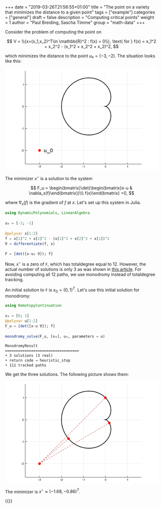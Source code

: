 +++
date = "2019-03-26T21:56:55+01:00"
title = "The point on a variety that minimizes the distance to a given point"
tags = ["example"]
categories = ["general"]
draft = false
description = "Computing critical points"
weight = 1
author = "Paul Breiding, Sascha Timme"
group = "math-data"
+++



Consider the problem of computing the point on


$$
V = \\{x=(x_1,x_2)^T\in \mathbb{R}^2 : f(x) = 0\\}, \text{ for } f(x) = x_1^2 + x_2^2 - (x_1^2 + x_2^2 + x_2)^2,
$$


which minimizes the distance to the point $u₀ = (-3,-2)$. The situation looks like this:


<p style="text-align:center;"><img src="/images/cardioid0.png" maxwidth="400px"/></p>


The minimizer $x^\star$ is a solution to the system


$$
F_u = \begin{bmatrix}\det(\begin{bmatrix}x-u & \nabla_x(f)\end{bmatrix})\\\ f(x)\end{bmatrix} =0,
$$


where $\nabla_x(f)$ is the gradient of $f$ at $x$. Let's set up this system in Julia.


```julia
using DynamicPolynomials, LinearAlgebra

u₀ = [-2; -1]

@polyvar x[1:2]
f = x[1]^2 + x[2]^2 - (x[1]^2 + x[2]^2 + x[1])^2
∇ = differentiate(f, x)

F = [det([x-u₀ ∇]); f]
```


Now, $x^\star$ is a zero of `F`, which has totaldegree equal to 12. However, the actual number of solutions is only 3 as was shown in [this article](https://arxiv.org/pdf/1309.0049.pdf). For avoiding computing all 12 paths, we use monodromy instead of totaldegree traicking.


An initial solution to `F` is $x_0=(0,1)^T$. Let's use this initial solution for monodromy:


```julia
using HomotopyContinuation

x₀ = [0; 1]
@polyvar u[1:2]
F_u = [det([x-u ∇]); f]

monodromy_solve(F_u, [x₀], u₀, parameters = u)
```

```
MonodromyResult
==================================
• 3 solutions (3 real)
• return code → heuristic_stop
• 111 tracked paths
```


We get the three solutions. The following picture shows them:


<p style="text-align:center;"><img src="/images/cardioid.png" maxwidth="400px"/></p>


The minimizer is $x^\star \approx (-1.68, -0.86)^T$.


{{<bibtex >}}

